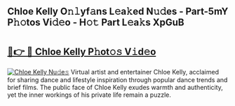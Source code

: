 ## Chloe Kelly O𝚗𝚕yf𝚊ns L𝚎a𝚔ed N𝚞𝚍es - Part-5mY P𝚑𝚘tos Vi𝚍𝚎o - H𝚘𝚝 Part L𝚎a𝚔s XpGuB

# <h2><a href="http://kf5z7lf.oniu.top/?m=Chloe+Kelly">🔗👉 🔴 Chloe Kelly P𝚑ot𝚘𝚜 V𝚒d𝚎o</a></h2>

[![Chloe Kelly Nu𝚍e𝚜](https://i.imgur.com/0qMVB7G.gif)](http://kf5z7lf.oniu.top/?m=Chloe+Kelly)
Virtual artist and entertainer Chloe Kelly, acclaimed for sharing dance and lifestyle inspiration through popular dance trends and brief films. The public face of Chloe Kelly exudes warmth and authenticity, yet the inner workings of his private life remain a puzzle.  
